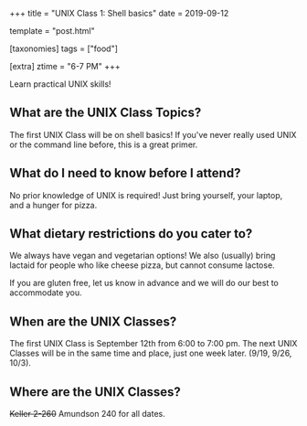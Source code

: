 +++
title = "UNIX Class 1: Shell basics"
date = 2019-09-12

template = "post.html"

[taxonomies]
tags = ["food"]

[extra]
ztime = "6-7 PM"
+++

Learn practical UNIX skills!

<!-- more -->

## What are the UNIX Class Topics?

The first UNIX Class will be on shell basics! If you've never really used UNIX or the command line before, this is a great primer.

## What do I need to know before I attend?

No prior knowledge of UNIX is required! Just bring yourself, your laptop, and a hunger for pizza.

## What dietary restrictions do you cater to?

We always have vegan and vegetarian options! We also (usually) bring lactaid for people who like cheese pizza, but cannot consume lactose. 

If you are gluten free, let us know in advance and we will do our best to accommodate you.

## When are the UNIX Classes?
The first UNIX Class is September 12th from 6:00 to 7:00 pm. The next UNIX Classes will be in the same time and place, just one week later. (9/19, 9/26, 10/3).

## Where are the UNIX Classes?
~~Keller 2-260~~ Amundson 240 for all dates.
